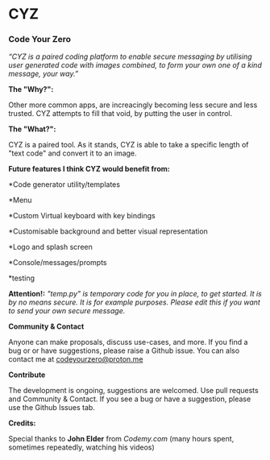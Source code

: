 # CYZ

<h3>Code Your Zero</h3>

<i>“CYZ is a paired coding platform to enable secure messaging 
by utilising user generated code with images combined, 
to form your own one of a kind message, your way.”</i>

<b>The "Why?":</b>

Other more common apps, are increacingly becoming 
less secure and less trusted. CYZ attempts to fill that void,
by putting the user in control.

<b>The "What?":</b>

CYZ is a paired tool. As it stands, CYZ is able to take a specific 
length of "text code" and convert it to an image. 

<b>Future features I think CYZ would benefit from:</b>

<p>*Code generator utility/templates</p>
<p>*Menu</p>
<p>*Custom Virtual keyboard with key bindings</p>
<p>*Customisable background and better visual representation</p>
<p>*Logo and splash screen</p>
<p>*Console/messages/prompts</p>
<p>*testing</p>

<b>Attention!:</b>
<i>"temp.py" is temporary code for you in place, to get started.
It is by no means secure. It is for example purposes.
Please edit this if you want to send your own secure message.</i>

<b>Community & Contact</b>

Anyone can make proposals, discuss use-cases, and more. If you find a bug or or have suggestions, please raise a Github issue.
You can also contact me at codeyourzero@proton.me

<b>Contribute</b>

The development is ongoing, suggestions are welcomed. Use pull requests and Community & Contact.
If you see a bug or have a suggestion, please use the Github Issues tab.

<b>Credits:</b>

Special thanks to <b>John Elder</b> from <i>Codemy.com</i> (many hours spent, sometimes 
repeatedly, watching his videos)

